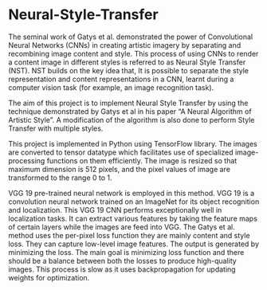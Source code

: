 # Neural-Style-Transfer
The seminal work of Gatys et al. demonstrated the power of Convolutional Neural Networks (CNNs) in creating artistic imagery by separating and recombining image content and style. This process of using CNNs to render a content image in different styles is referred to as Neural Style Transfer (NST). NST builds on the key idea that,
It is possible to separate the style representation and content representations in a CNN, learnt during a computer vision task (for example, an image recognition task).

The aim of this project is to implement Neural Style Transfer by using the technique demonstrated by Gatys et al in his paper “A Neural Algorithm of Artistic Style”. A modification of the algorithm is also done to perform Style Transfer with multiple styles.

This project is implemented in Python using TensorFlow library. The images are converted to tensor datatype which facilitates use of specialized image-processing functions on them efficiently. The image is resized so that maximum dimension is 512 pixels, and the pixel values of image are transformed to the range 0 to 1.

VGG 19 pre-trained neural network is employed in this method. VGG 19 is a convolution neural network trained on an ImageNet for its object recognition and localization. This VGG 19 CNN performs exceptionally well in localization tasks. It can extract various features by taking the feature maps of certain layers while the images are feed into VGG. The Gatys et al. method uses the per-pixel loss function they are mainly content and style loss. They can capture low-level image features. The output is generated by minimizing the loss. The main goal is minimizing loss function and there should be a balance between both the losses to produce high-quality images. This process is slow as it uses backpropagation for updating weights for optimization.
